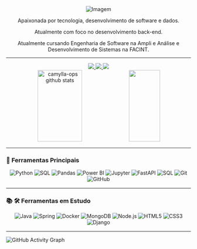 <div align="center">
  <img src="" alt="Imagem">
 

Apaixonada por tecnologia, desenvolvimento de software e dados.

Atualmente com foco no desenvolvimento back-end.

Atualmente cursando Engenharia de Software na Ampli e Análise e Desenvolvimento de Sistemas na FACINT.

---

  
  <div>
    <a href="https://www.instagram.com/camylla.ops/" target="_blank">
      <img src="https://img.shields.io/badge/-Instagram-%23E4405F?style=for-the-badge&logo=instagram&logoColor=white" target="_blank">
    </a>
    <a href="mailto:camylla.oliveiraps@gmail.com">
      <img src="https://img.shields.io/badge/-Gmail-%23333?style=for-the-badge&logo=gmail&logoColor=white" target="_blank">
    </a>
    <a href="https://www.linkedin.com/in/camylla-ops/" target="_blank">
      <img src="https://img.shields.io/badge/-LinkedIn-%230077B5?style=for-the-badge&logo=linkedin&logoColor=white" target="_blank">
    </a>
  </div>
</div>

<div align="center">  
  <img width="49%" height="195px" src="https://github-readme-stats.vercel.app/api?username=camylla-ops&show_icons=true&count_private=true&hide_border=true&title_color=ff91a4&icon_color=ff91a4&text_color=c9d1d9&bg_color=0d1117" alt=" camylla-ops github stats" /> 
  <img width="41%" height="195px" src="https://github-readme-stats.vercel.app/api/top-langs/?username=camylla-ops&layout=compact&hide_border=true&title_color=ff91a4&text_color=ff91a4&bg_color=0d1117" />
</div>

---

### 🔧 **Ferramentas Principais**
<div align="center" style="margin:1rem 0;">
  <img src="https://img.shields.io/badge/Python-3776AB?style=for-the-badge&logo=python&logoColor=white" alt="Python">
  <img src="https://img.shields.io/badge/SQL-4479A1?style=for-the-badge&logo=postgresql&logoColor=white" alt="SQL">
  <img src="https://img.shields.io/badge/Pandas-150458?style=for-the-badge&logo=pandas&logoColor=white" alt="Pandas">
  <img src="https://img.shields.io/badge/PowerBI-F2C811?style=for-the-badge&logo=powerbi&logoColor=black" alt="Power BI">
  <img src="https://img.shields.io/badge/Jupyter-F37626?style=for-the-badge&logo=jupyter&logoColor=white" alt="Jupyter">
  <img src="https://img.shields.io/badge/FastAPI-009688?style=for-the-badge&logo=fastapi&logoColor=white" alt="FastAPI">
  <img src="https://img.shields.io/badge/SQL-4479A1?style=for-the-badge&logo=postgresql&logoColor=white" alt="SQL">
  <img src="https://img.shields.io/badge/Git-F05032?style=for-the-badge&logo=git&logoColor=white" alt="Git">
  <img src="https://img.shields.io/badge/GitHub-100000?style=for-the-badge&logo=github&logoColor=white" alt="GitHub">
</div>

---
### 📚 🛠️ **Ferramentas em Estudo**
<div align="center" style="margin:1rem 0;">
  <img src="https://img.shields.io/badge/Java-ED8B00?style=for-the-badge&logo=openjdk&logoColor=white" alt="Java">
  <img src="https://img.shields.io/badge/Spring-6DB33F?style=for-the-badge&logo=spring&logoColor=white" alt="Spring">
  <img src="https://img.shields.io/badge/Docker-2496ED?style=for-the-badge&logo=docker&logoColor=white" alt="Docker">
  <img src="https://img.shields.io/badge/MongoDB-4EA94B?style=for-the-badge&logo=mongodb&logoColor=white" alt="MongoDB">
  <img src="https://img.shields.io/badge/Node.js-339933?style=for-the-badge&logo=nodedotjs&logoColor=white" alt="Node.js">
  <img src="https://img.shields.io/badge/HTML5-E34F26?style=for-the-badge&logo=html5&logoColor=white" alt="HTML5">
  <img src="https://img.shields.io/badge/CSS3-1572B6?style=for-the-badge&logo=css3&logoColor=white" alt="CSS3">
  <img src="https://img.shields.io/badge/Django-092E20?style=for-the-badge&logo=django&logoColor=white" alt="Django">
 
</div>

---

![GitHub Activity Graph](https://github-readme-activity-graph.vercel.app/graph?username=camylla-ops&theme=react-dark&hide_border=true&area=true&custom_title=My+Journey&color=ff91a4&line=9e4c98&point=ffffff&area_color=ff91a433)
